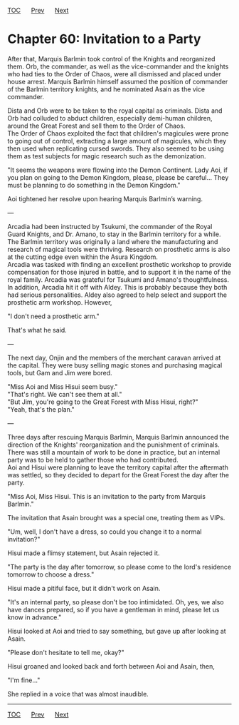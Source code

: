 [TOC](../readme.md)&nbsp;&nbsp;&nbsp;&nbsp;&nbsp;&nbsp;[Prev](section_0030.md)&nbsp;&nbsp;&nbsp;&nbsp;&nbsp;&nbsp;[Next](section_0032.md)



# Chapter 60: Invitation to a Party

After that, Marquis Barlmin took control of the Knights and reorganized
them. Orb, the commander, as well as the vice-commander and the knights
who had ties to the Order of Chaos, were all dismissed and placed under
house arrest. Marquis Barlmin himself assumed the position of commander
of the Barlmin territory knights, and he nominated Asain as the vice
commander.  
  
Dista and Orb were to be taken to the royal capital as criminals. Dista
and Orb had colluded to abduct children, especially demi-human children,
around the Great Forest and sell them to the Order of Chaos.  
The Order of Chaos exploited the fact that children's magicules were
prone to going out of control, extracting a large amount of magicules,
which they then used when replicating cursed swords. They also seemed to
be using them as test subjects for magic research such as the
demonization.  
  
"It seems the weapons were flowing into the Demon Continent. Lady Aoi,
if you plan on going to the Demon Kingdom, please, please be careful...
They must be planning to do something in the Demon Kingdom."  
  
Aoi tightened her resolve upon hearing Marquis Barlmin’s warning.  
  
—  
  
Arcadia had been instructed by Tsukumi, the commander of the Royal Guard
Knights, and Dr. Amano, to stay in the Barlmin territory for a while.
The Barlmin territory was originally a land where the manufacturing and
research of magical tools were thriving. Research on prosthetic arms is
also at the cutting edge even within the Asura Kingdom.  
Arcadia was tasked with finding an excellent prosthetic workshop to
provide compensation for those injured in battle, and to support it in
the name of the royal family. Arcadia was grateful for Tsukumi and
Amano's thoughtfulness.  
In addition, Arcadia hit it off with Aldey. This is probably because
they both had serious personalities. Aldey also agreed to help select
and support the prosthetic arm workshop. However,  
  
"I don't need a prosthetic arm."  
  
That's what he said.  
  
—  
  
The next day, Onjin and the members of the merchant caravan arrived at
the capital. They were busy selling magic stones and purchasing magical
tools, but Gam and Jim were bored.  
  
"Miss Aoi and Miss Hisui seem busy."  
"That's right. We can't see them at all."  
"But Jim, you're going to the Great Forest with Miss Hisui, right?"  
"Yeah, that's the plan."  
  
—  
  
Three days after rescuing Marquis Barlmin, Marquis Barlmin announced the
direction of the Knights' reorganization and the punishment of
criminals. There was still a mountain of work to be done in practice,
but an internal party was to be held to gather those who had
contributed.  
Aoi and Hisui were planning to leave the territory capital after the
aftermath was settled, so they decided to depart for the Great Forest
the day after the party.  
  
"Miss Aoi, Miss Hisui. This is an invitation to the party from Marquis
Barlmin."  
  
The invitation that Asain brought was a special one, treating them as
VIPs.  
  
"Um, well, I don't have a dress, so could you change it to a normal
invitation?"  
  
Hisui made a flimsy statement, but Asain rejected it.  
  
"The party is the day after tomorrow, so please come to the lord's
residence tomorrow to choose a dress."  
  
Hisui made a pitiful face, but it didn't work on Asain.  
  
"It's an internal party, so please don't be too intimidated. Oh, yes, we
also have dances prepared, so if you have a gentleman in mind, please
let us know in advance."  
  
Hisui looked at Aoi and tried to say something, but gave up after
looking at Asain.  
  
"Please don't hesitate to tell me, okay?"  
  
Hisui groaned and looked back and forth between Aoi and Asain, then,  
  
"I'm fine..."  
  
She replied in a voice that was almost inaudible.  
  
  
  


---
[TOC](../readme.md)&nbsp;&nbsp;&nbsp;&nbsp;&nbsp;&nbsp;[Prev](section_0030.md)&nbsp;&nbsp;&nbsp;&nbsp;&nbsp;&nbsp;[Next](section_0032.md)

